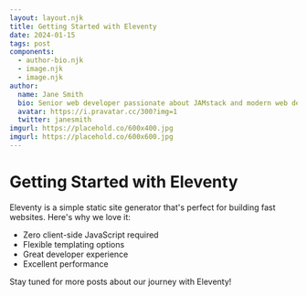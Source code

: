 ```yaml
---
layout: layout.njk
title: Getting Started with Eleventy
date: 2024-01-15
tags: post
components:
  - author-bio.njk
  - image.njk
  - image.njk
author:
  name: Jane Smith
  bio: Senior web developer passionate about JAMstack and modern web development.
  avatar: https://i.pravatar.cc/300?img=1
  twitter: janesmith
imgurl: https://placehold.co/600x400.jpg
imgurl: https://placehold.co/600x600.jpg
---
```

# Getting Started with Eleventy

Eleventy is a simple static site generator that's perfect for building fast websites. Here's why we love it:

- Zero client-side JavaScript required
- Flexible templating options
- Great developer experience
- Excellent performance

Stay tuned for more posts about our journey with Eleventy!